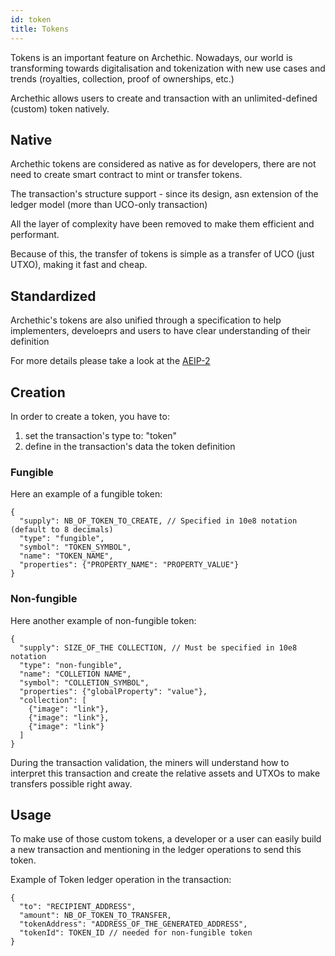 ```yaml
---
id: token
title: Tokens
---
```


Tokens is an important feature on Archethic. 
Nowadays, our world is transforming towards digitalisation and tokenization with new use cases and trends (royalties, collection, proof of ownerships, etc.)

Archethic allows users to create and transaction with an unlimited-defined (custom) token natively.

## Native 

Archethic tokens are considered as native as for developers, there are not need to create smart contract to mint or transfer tokens.

The transaction's structure support - since its design, asn extension of the ledger model (more than UCO-only transaction)

All the layer of complexity have been removed to make them efficient and performant.

Because of this, the transfer of tokens is simple as a transfer of UCO (just UTXO), making it fast and cheap. 

## Standardized

Archethic's tokens are also unified through a specification to help implementers, develoeprs and users to have clear understanding of their definition

For more details please take a look at the [AEIP-2](https://github.com/archethic-foundation/aeip/blob/main/AEIP-2.md)

## Creation

In order to create a token, you have to:
1. set the transaction's type to: "token"
2. define in the transaction's data the token definition

### Fungible

Here an example of a fungible token: 
```jsonc
{
  "supply": NB_OF_TOKEN_TO_CREATE, // Specified in 10e8 notation (default to 8 decimals)
  "type": "fungible",
  "symbol": "TOKEN_SYMBOL",
  "name": "TOKEN_NAME",
  "properties": {"PROPERTY_NAME": "PROPERTY_VALUE"}
}
```

### Non-fungible

Here another example of non-fungible token: 
```jsonc
{
  "supply": SIZE_OF_THE COLLECTION, // Must be specified in 10e8 notation
  "type": "non-fungible",
  "name": "COLLETION NAME",
  "symbol": "COLLETION_SYMBOL",
  "properties": {"globalProperty": "value"},
  "collection": [
    {"image": "link"},
    {"image": "link"},
    {"image": "link"}
  ]
}
```

During the transaction validation, the miners will understand how to interpret this transaction and create the relative assets and UTXOs to make transfers possible right away.

## Usage

To make use of those custom tokens, a developer or a user can easily build a new transaction and mentioning in the ledger operations to send this token.

Example of Token ledger operation in the transaction:
```jsonc
{
  "to": "RECIPIENT_ADDRESS",
  "amount": NB_OF_TOKEN_TO_TRANSFER,
  "tokenAddress": "ADDRESS_OF_THE_GENERATED_ADDRESS",
  "tokenId": TOKEN_ID // needed for non-fungible token
} 
```
